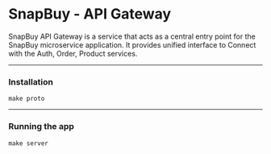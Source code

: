 # SnapBuy - API Gateway

SnapBuy API Gateway is a service that acts as a central entry point for the SnapBuy microservice 
application. It provides unified interface to Connect with the Auth, Order, Product services.

---
### Installation
```shell
make proto
```
---
### Running the app
```shell
make server
```